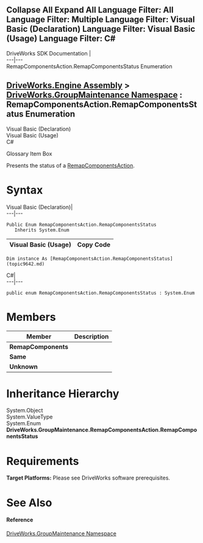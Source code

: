        

 Collapse All Expand All  Language Filter: All  Language Filter: Multiple  Language Filter: Visual Basic (Declaration) Language Filter: Visual Basic (Usage) Language Filter: C#  
---  
DriveWorks SDK Documentation  |   
---|---  
RemapComponentsAction.RemapComponentsStatus Enumeration   
  
[DriveWorks.Engine Assembly](topic2156.md) > [DriveWorks.GroupMaintenance Namespace](topic9628.md) : RemapComponentsAction.RemapComponentsStatus Enumeration  
---  
  
Visual Basic (Declaration)    
Visual Basic (Usage)    
C# 

Glossary Item Box

Presents the status of a [RemapComponentsAction](topic9949.md). 

# Syntax

Visual Basic (Declaration)|   
---|---  
      
    
    Public Enum RemapComponentsAction.RemapComponentsStatus 
       Inherits System.Enum  
  
Visual Basic (Usage)| Copy Code  
---|---  
      
    
    Dim instance As [RemapComponentsAction.RemapComponentsStatus](topic9642.md)  
  
C#|   
---|---  
      
    
    public enum RemapComponentsAction.RemapComponentsStatus : System.Enum   
  
# Members

Member| Description  
---|---  
**RemapComponents**|   
**Same**|   
**Unknown**|   
  
# Inheritance Hierarchy

System.Object  
System.ValueType  
System.Enum  
**DriveWorks.GroupMaintenance.RemapComponentsAction.RemapComponentsStatus**  


# Requirements

**Target Platforms:** Please see DriveWorks software prerequisites.

# See Also

#### Reference

[DriveWorks.GroupMaintenance Namespace](topic9628.md)


